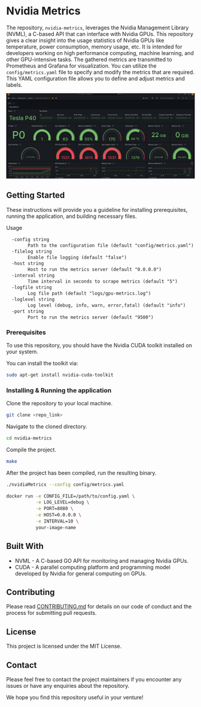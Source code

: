 # Nvidia Metrics

The repository, `nvidia-metrics`, leverages the Nvidia Management Library (NVML), a C-based API that can interface with Nvidia GPUs. This repository gives a clear insight into the usage statistics of Nvidia GPUs like temperature, power consumption, memory usage, etc. It is intended for developers working on high performance computing, machine learning, and other GPU-intensive tasks. The gathered metrics are transmitted to Prometheus and Grafana for visualization. You can utilize the `config/metrics.yaml` file to specify and modify the metrics that are required. This YAML configuration file allows you to define and adjust metrics and labels.


![Nvidia Grafana Image](scripts/nvidia-grafana.png)


## Getting Started

These instructions will provide you a guideline for installing prerequisites, running the application, and building necessary files.

Usage

```
  -config string
        Path to the configuration file (default "config/metrics.yaml")
  -filelog string
        Enable file logging (default "false")
  -host string
        Host to run the metrics server (default "0.0.0.0")
  -interval string
        Time interval in seconds to scrape metrics (default "5")
  -logfile string
        Log file path (default "logs/gpu-metrics.log")
  -loglevel string
        Log level (debug, info, warn, error,fatal) (default "info")
  -port string
        Port to run the metrics server (default "9500")
```

### Prerequisites

To use this repository, you should have the Nvidia CUDA toolkit installed on your system.

You can install the toolkit via:

```bash
sudo apt-get install nvidia-cuda-toolkit
```

### Installing & Running the application

Clone the repository to your local machine.

```bash
git clone <repo_link>
```

Navigate to the cloned directory.

```bash
cd nvidia-metrics
```

Compile the project.

```bash
make
```

After the project has been compiled, run the resulting binary.

```bash
./nvidiaMetrics --config config/metrics.yaml
```

```bash
docker run -e CONFIG_FILE=/path/to/config.yaml \
           -e LOG_LEVEL=debug \
           -e PORT=8080 \
           -e HOST=0.0.0.0 \
           -e INTERVAL=10 \
           your-image-name

```

## Built With

- NVML - A C-based GO API for monitoring and managing Nvidia GPUs.
- CUDA - A parallel computing platform and programming model developed by Nvidia for general computing on GPUs.

## Contributing

Please read [CONTRIBUTING.md](CONTRIBUTING.md) for details on our code of conduct and the process for submitting pull requests.

## License

This project is licensed under the MIT License.

## Contact

Please feel free to contact the project maintainers if you encounter any issues or have any enquiries about the repository.

We hope you find this repository useful in your venture!
